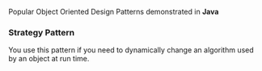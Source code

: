 Popular Object Oriented Design Patterns demonstrated in **Java**

### Strategy Pattern
You use this pattern if you need to dynamically change an algorithm used by an object at run time. 
